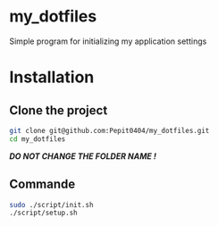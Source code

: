 # my_dotfiles
Simple program for initializing my application settings

# Installation
## Clone the project
```bash
git clone git@github.com:Pepit0404/my_dotfiles.git
cd my_dotfiles
```
***DO NOT CHANGE THE FOLDER NAME !***
## Commande
```bash
sudo ./script/init.sh
./script/setup.sh
```
